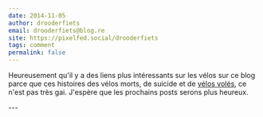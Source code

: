 ```yaml
---
date: 2014-11-05
author: drooderfiets
email: drooderfiets@blog.re
site: https://pixelfed.social/drooderfiets
tags: comment
permalink: false
---
```


<p>Heureusement qu'il y a des liens plus intéressants sur les vélos sur ce blog parce que ces histoires des vélos morts, de suicide et de <a href="/cadenas-special-velo">vélos volés</a>, ce n'est pas très gai. J'espère que les prochains posts serons plus heureux.</p>
---